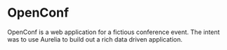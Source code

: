 # OpenConf

OpenConf is a web application for a fictious conference event. The intent was to use Aurelia to build out a rich data driven application.
